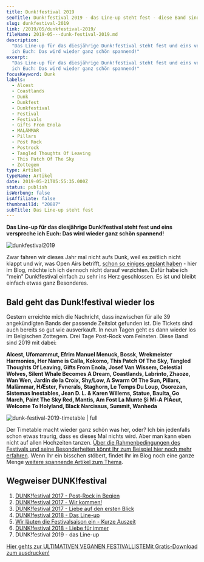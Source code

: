 ```yaml
---
title: Dunk!festival 2019
seoTitle: Dunk!festival 2019 - das Line-up steht fest - diese Band sind dabei
slug: dunkfestival-2019
link: /2019/05/dunkfestival-2019/
fileName: 2019-05---dunk-festival-2019.md
description:
  "Das Line-up für das diesjährige Dunk!festival steht fest und eins verspreche
  ich Euch: Das wird wieder ganz schön spannend!"
excerpt:
  "Das Line-up für das diesjährige Dunk!festival steht fest und eins verspreche
  ich Euch: Das wird wieder ganz schön spannend!"
focusKeyword: Dunk
labels:
  - Alcest
  - Coastlands
  - Dunk
  - Dunkfest
  - Dunkfestival
  - Festival
  - Festivals
  - Gifts From Enola
  - MALÄMMAR
  - Pillars
  - Post Rock
  - Postrock
  - Tangled Thoughts Of Leaving
  - This Patch Of The Sky
  - Zottegem
type: Artikel
typeName: Artikel
date: 2019-05-21T05:55:35.000Z
status: publish
isWerbung: false
isAffiliate: false
thumbnailId: "20887"
subTitle: Das Line-up steht fest
---
```


<strong>Das Line-up für das diesjährige Dunk!festival steht fest und eins
verspreche ich Euch: Das wird wieder ganz schön spannend!</strong>

![dunkfestival2019](http://cardamonchai.com/wp-content/uploads/2019/05/dunk2019-400x400.jpeg "Diese Bands spielen 2019 auf dem Dunk! (u.a.)")

Zwar fahren wir dieses Jahr mal nicht aufs Dunk, weil es zeitlich nicht klappt
und wir, was Open Airs betrifft,
<a href="http://cardamonchai.com/2019/05/arctangent-festival-2019/">schon so
einiges geplant haben</a> - hier im Blog, möchte ich ich dennoch nicht darauf
verzichten. Dafür habe ich "mein" Dunk!festival einfach zu sehr ins Herz
geschlossen. Es ist und bleibt einfach etwas ganz Besonderes.

## Bald geht das Dunk!festival wieder los

Gestern erreichte mich die Nachricht, dass inzwischen für alle 39 angekündigten
Bands der passende Zeitslot gefunden ist. Die Tickets sind auch bereits so gut
wie ausverkauft. In neun Tagen geht es dann wieder los im Belgischen Zottegem.
Drei Tage Post-Rock vom Feinsten. Diese Band sind 2019 mit dabei:

<strong>Alcest, Ufomammut, Efrim Manuel Menuck, Bossk, Wrekmeister Harmonies,
Her Name is Calla, Kokomo, This Patch Of The Sky, Tangled Thoughts Of Leaving,
Gifts From Enola, Josef Van Wissem, Celestial Wolves, Silent Whale Becomes A
Dream, Coastlands, Labrinto, Zhaoze, Wan Wen, Jardín de la Croix, Shy/Low, A
Swarm Of The Sun, Pillars, Malämmar, HÆster, Fvnerals, Staghorn, Le Temps Du
Loup, Osorezan, Sistemas Inestables, Jean D. L. &amp; Karen Willems, Statue,
Baulta, Go March, Paint The Sky Red, Mantis, Am Fost La Munte Și Mi-A PlĂcut,
Welcome To Holyland, Black Narcissus, Summit, Wanheda</strong>

![dunk-festival-2019-timetable | full](http://cardamonchai.com/wp-content/uploads/2019/05/Bildschirmfoto-2019-05-20-um-17.34.22-960x1196.png "So sieht der Timetable für das Dunk!festival dieses Jahr aus.")

Der Timetable macht wieder ganz schön was her, oder? Ich bin jedenfalls schon
etwas traurig, dass es dieses Mal nichts wird. Aber man kann eben nicht auf
allen Hochzeiten tanzen.
<a href="http://cardamonchai.com/2018/04/dunkfest-2018-wir-kommen/">Über die
Rahmenbedingungen des Festivals und seine Besonderheiten könnt Ihr zum Beispiel
hier noch mehr erfahren</a>. Wenn Ihr ein bisschen stöbert, findet Ihr im Blog
noch eine ganze Menge <a href="https://cardamonchai.com/?s=dunk%21">weitere
spannende Artikel zum Thema</a>.

## Wegweiser DUNK!festival

<ol>
    <li><a href="http://cardamonchai.com/2017/02/dunkfestival-2016-wir-sind-auch-dabei/">DUNK!festival 2017 - Post-Rock in Begien</a></li>
    <li><a href="http://cardamonchai.com/2017/05/dunkfestival-2017-es-geht-los/">DUNK!festival 2017 - Wir kommen!</a></li>
    <li><a href="http://cardamonchai.com/2017/06/dunk-festival-2017-eindruecke-und-bilder/">DUNK!festival 2017 - Liebe auf den ersten Blick</a></li>
    <li><a href="http://cardamonchai.com/2018/04/dunkfest-2018-wir-kommen/">DUNK!festival 2018 - Das Line-up</a></li>
    <li><a href="http://cardamonchai.com/2018/05/wir-laeuten-die-festivalsaison-ein/">Wir läuten die Festivalsaison ein - Kurze Auszeit</a></li>
    <li><a href="http://cardamonchai.com/2018/05/dunkfestival-2018-postrock-liebe-fuer-immer/">DUNK!festival 2018 - Liebe für immer</a></li>
    <li>DUNK!festival 2019 - das Line-up</li>
</ol>

<a class="banner banner-green" href="/2015/03/die-ultimative-vegane-festivalliste"><span class="head">Hier
gehts zur ULTIMATIVEN VEGANEN FESTIVALLISTE</span><span class="text">Mit
Gratis-Download zum ausdrucken!</span></a>
